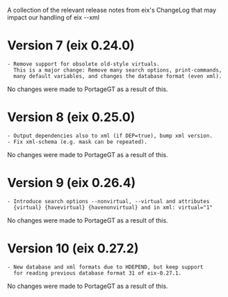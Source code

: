 A collection of the relevant release notes from eix's ChangeLog that may 
impact our handling of eix --xml


# Version 7 (eix 0.24.0)

	- Remove support for obsolete old-style virtuals.
	  This is a major change: Remove many search options, print-commands,
	  many default variables, and changes the database format (even xml).

No changes were made to PortageGT as a result of this.


# Version 8 (eix 0.25.0)

	- Output dependencies also to xml (if DEP=true), bump xml version.
	- Fix xml-schema (e.g. mask can be repeated).

No changes were made to PortageGT as a result of this.


# Version 9 (eix 0.26.4)

	- Introduce search options --nonvirtual, --virtual and attributes
	  {virtual} {havevirtual} {havenonvirtual} and in xml: virtual="1"

No changes were made to PortageGT as a result of this.


# Version 10 (eix 0.27.2)

	- New database and xml formats due to HDEPEND, but keep support
	  for reading previous database format 31 of eix-0.27.1.

No changes were made to PortageGT as a result of this.

